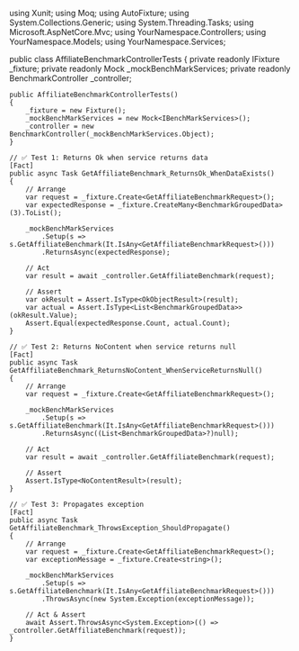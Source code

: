 using Xunit;
using Moq;
using AutoFixture;
using System.Collections.Generic;
using System.Threading.Tasks;
using Microsoft.AspNetCore.Mvc;
using YourNamespace.Controllers;
using YourNamespace.Models;
using YourNamespace.Services;

public class AffiliateBenchmarkControllerTests
{
    private readonly IFixture _fixture;
    private readonly Mock<IBenchMarkServices> _mockBenchMarkServices;
    private readonly BenchmarkController _controller;

    public AffiliateBenchmarkControllerTests()
    {
        _fixture = new Fixture();
        _mockBenchMarkServices = new Mock<IBenchMarkServices>();
        _controller = new BenchmarkController(_mockBenchMarkServices.Object);
    }

    // ✅ Test 1: Returns Ok when service returns data
    [Fact]
    public async Task GetAffiliateBenchmark_ReturnsOk_WhenDataExists()
    {
        // Arrange
        var request = _fixture.Create<GetAffiliateBenchmarkRequest>();
        var expectedResponse = _fixture.CreateMany<BenchmarkGroupedData>(3).ToList();

        _mockBenchMarkServices
            .Setup(s => s.GetAffiliateBenchmark(It.IsAny<GetAffiliateBenchmarkRequest>()))
            .ReturnsAsync(expectedResponse);

        // Act
        var result = await _controller.GetAffiliateBenchmark(request);

        // Assert
        var okResult = Assert.IsType<OkObjectResult>(result);
        var actual = Assert.IsType<List<BenchmarkGroupedData>>(okResult.Value);
        Assert.Equal(expectedResponse.Count, actual.Count);
    }

    // ✅ Test 2: Returns NoContent when service returns null
    [Fact]
    public async Task GetAffiliateBenchmark_ReturnsNoContent_WhenServiceReturnsNull()
    {
        // Arrange
        var request = _fixture.Create<GetAffiliateBenchmarkRequest>();

        _mockBenchMarkServices
            .Setup(s => s.GetAffiliateBenchmark(It.IsAny<GetAffiliateBenchmarkRequest>()))
            .ReturnsAsync((List<BenchmarkGroupedData>?)null);

        // Act
        var result = await _controller.GetAffiliateBenchmark(request);

        // Assert
        Assert.IsType<NoContentResult>(result);
    }

    // ✅ Test 3: Propagates exception
    [Fact]
    public async Task GetAffiliateBenchmark_ThrowsException_ShouldPropagate()
    {
        // Arrange
        var request = _fixture.Create<GetAffiliateBenchmarkRequest>();
        var exceptionMessage = _fixture.Create<string>();

        _mockBenchMarkServices
            .Setup(s => s.GetAffiliateBenchmark(It.IsAny<GetAffiliateBenchmarkRequest>()))
            .ThrowsAsync(new System.Exception(exceptionMessage));

        // Act & Assert
        await Assert.ThrowsAsync<System.Exception>(() => _controller.GetAffiliateBenchmark(request));
    }
